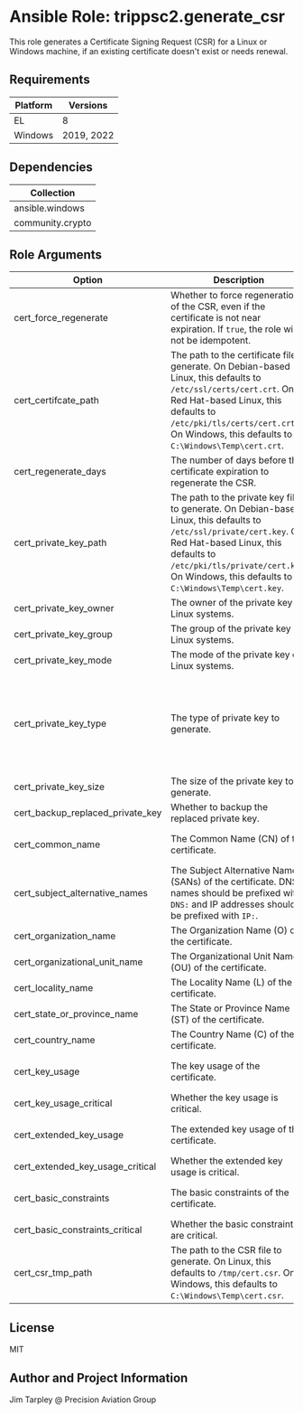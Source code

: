 <!-- BEGIN_ANSIBLE_DOCS -->

# Ansible Role: trippsc2.generate_csr
This role generates a Certificate Signing Request (CSR) for a Linux or Windows machine, if an existing certificate doesn't exist or needs renewal.

## Requirements

| Platform | Versions |
| -------- | -------- |
| EL | 8 |
| Windows | 2019, 2022 |

## Dependencies

| Collection |
| ---------- |
| ansible.windows |
| community.crypto |

## Role Arguments
|Option|Description|Type|Required|Choices|Default|
|---|---|---|---|---|---|
| cert_force_regenerate | Whether to force regeneration of the CSR, even if the certificate is not near expiration. If `true`, the role will not be idempotent. | bool | no |  | false |
| cert_certifcate_path | The path to the certificate file to generate. On Debian-based Linux, this defaults to `/etc/ssl/certs/cert.crt`. On Red Hat-based Linux, this defaults to `/etc/pki/tls/certs/cert.crt`. On Windows, this defaults to `C:\Windows\Temp\cert.crt`. | path | no |  | OS Specific |
| cert_regenerate_days | The number of days before the certificate expiration to regenerate the CSR. | int | no |  | 30 |
| cert_private_key_path | The path to the private key file to generate. On Debian-based Linux, this defaults to `/etc/ssl/private/cert.key`. On Red Hat-based Linux, this defaults to `/etc/pki/tls/private/cert.key`. On Windows, this defaults to `C:\Windows\Temp\cert.key`. | path | no |  | OS Specific |
| cert_private_key_owner | The owner of the private key on Linux systems. | str | no |  | root |
| cert_private_key_group | The group of the private key on Linux systems. | str | no |  | root |
| cert_private_key_mode | The mode of the private key on Linux systems. | str | no |  | 0600 |
| cert_private_key_type | The type of private key to generate. | str | no | <ul><li>DSA</li><li>ECC</li><li>Ed25519</li><li>Ed448</li><li>RSA</li><li>X25519</li><li>X448</li></ul> | RSA |
| cert_private_key_size | The size of the private key to generate. | int | no |  | 2048 |
| cert_backup_replaced_private_key | Whether to backup the replaced private key. | bool | no |  | true |
| cert_common_name | The Common Name (CN) of the certificate. | str | no |  | {{ inventory_hostname }} |
| cert_subject_alternative_names | The Subject Alternative Names (SANs) of the certificate. DNS names should be prefixed with `DNS:` and IP addresses should be prefixed with `IP:`. | list of 'str' | no |  |  |
| cert_organization_name | The Organization Name (O) of the certificate. | str | no |  |  |
| cert_organizational_unit_name | The Organizational Unit Name (OU) of the certificate. | str | no |  |  |
| cert_locality_name | The Locality Name (L) of the certificate. | str | no |  |  |
| cert_state_or_province_name | The State or Province Name (ST) of the certificate. | str | no |  |  |
| cert_country_name | The Country Name (C) of the certificate. | str | no |  |  |
| cert_key_usage | The key usage of the certificate. | list of 'str' | no |  | ["digitalSignature", "keyEncipherment"] |
| cert_key_usage_critical | Whether the key usage is critical. | bool | no |  | true |
| cert_extended_key_usage | The extended key usage of the certificate. | list of 'str' | no |  | ["serverAuth", "clientAuth"] |
| cert_extended_key_usage_critical | Whether the extended key usage is critical. | bool | no |  | true |
| cert_basic_constraints | The basic constraints of the certificate. | list of 'str' | no |  |  |
| cert_basic_constraints_critical | Whether the basic constraints are critical. | bool | no |  | true |
| cert_csr_tmp_path | The path to the CSR file to generate. On Linux, this defaults to `/tmp/cert.csr`. On Windows, this defaults to `C:\Windows\Temp\cert.csr`. | path | no |  | OS Specific |


## License
MIT

## Author and Project Information
Jim Tarpley @ Precision Aviation Group
<!-- END_ANSIBLE_DOCS -->
